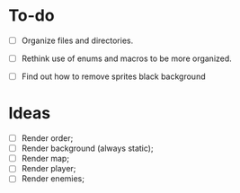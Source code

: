 # To-do

- [ ] Organize files and directories.
- [ ] Rethink use of enums and macros to be more organized.
- [ ] Find out how to remove sprites black background


# Ideas

- [ ] Render order;
 - [ ] Render background (always static);
 - [ ] Render map;
 - [ ] Render player;
 - [ ] Render enemies;
